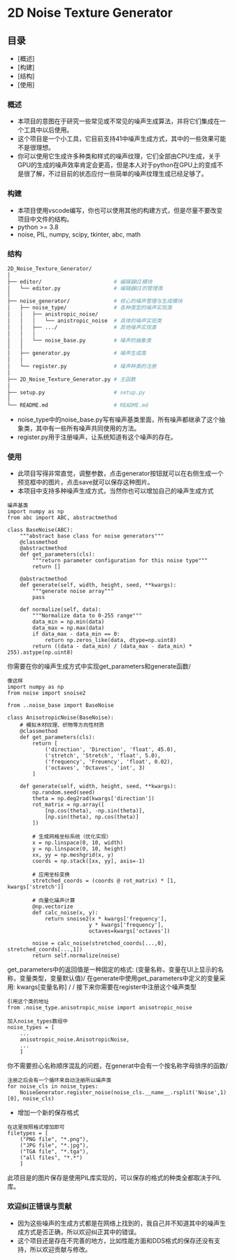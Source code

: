 # 2D Noise Texture Generator

## 目录

- [概述]
- [构建]
- [结构]
- [使用]

### 概述
- 本项目的意图在于研究一些常见或不常见的噪声生成算法，并将它们集成在一个工具中以后使用。
- 这个项目是一个小工具，它目前支持41中噪声生成方式，其中的一些效果可能不是很理想。
- 你可以使用它生成许多种类和样式的噪声纹理，它们全部由CPU生成，关于GPU的生成的噪声效率肯定会更高，但是本人对于python在GPU上的变成不是很了解，不过目前的状态应付一些简单的噪声纹理生成已经足够了。


### 构建

- 本项目使用vscode编写，你也可以使用其他的构建方式，但是尽量不要改变项目中文件的结构。
- python >= 3.8
- noise, PIL, numpy, scipy, tkinter, abc, math

### 结构
```bash
2D_Noise_Texture_Generator/
│
├── editor/                       # 编辑器UI模块
│   └── editor.py                 # 编辑器UI的管理类
│
├── noise_generator/              # 核心的噪声管理与生成模块
│   ├── noise_type/               # 各种类型的噪声实现类
│   │   ├── anistropic_noise/     
│   │   │   └── anistropic_noise  # 具体的噪声实现类
│   │   ├── .../                  # 其他噪声实现类
│   │   │
│   │   └── noise_base.py         # 噪声的抽象类
│   │
│   ├── generator.py              # 噪声生成类
│   │
│   └── register.py               # 噪声种类的注册
│
├── 2D_Noise_Texture_Generator.py # 主函数
│
├── setup.py                      # setup.py
│
└── README.md                     # README.md
```

- noise_type中的noise_base.py写有噪声基类里面，所有噪声都继承了这个抽象类，其中有一些所有噪声共同使用的方法。
- register.py用于注册噪声，让系统知道有这个噪声的存在。

### 使用

- 此项目写得非常直觉，调整参数，点击generator按钮就可以在右侧生成一个预览框中的图片，点击save就可以保存这种图片。
- 本项目中支持多种噪声生成方式，当然你也可以增加自己的噪声生成方式
```
噪声基类
import numpy as np
from abc import ABC, abstractmethod

class BaseNoise(ABC):
    """abstract base class for noise generators"""
    @classmethod
    @abstractmethod
    def get_parameters(cls):
        """return parameter configuration for this noise type"""
        return []

    @abstractmethod
    def generate(self, width, height, seed, **kwargs):
        """generate noise array"""
        pass

    def normalize(self, data):
        """Normalize data to 0-255 range"""
        data_min = np.min(data)
        data_max = np.max(data)
        if data_max - data_min == 0:
            return np.zeros_like(data, dtype=np.uint8)
        return ((data - data_min) / (data_max - data_min) * 255).astype(np.uint8)
```
你需要在你的噪声生成方式中实现get_parameters和generate函数/
```
像这样
import numpy as np
from noise import snoise2

from ..noise_base import BaseNoise

class AnisotropicNoise(BaseNoise):
    # 模拟木材纹理、织物等方向性材质
    @classmethod
    def get_parameters(cls):
        return [
            ('direction', 'Direction', 'float', 45.0),
            ('stretch', 'Stretch', 'float', 5.0),
            ('frequency', 'Freuency', 'float', 0.02),
            ('octaves', 'Octaves', 'int', 3)
        ]

    def generate(self, width, height, seed, **kwargs):
        np.random.seed(seed)
        theta = np.deg2rad(kwargs['direction'])
        rot_matrix = np.array([
            [np.cos(theta), -np.sin(theta)],
            [np.sin(theta), np.cos(theta)]
        ])
        
        # 生成网格坐标系统（优化实现）
        x = np.linspace(0, 10, width)
        y = np.linspace(0, 10, height)
        xx, yy = np.meshgrid(x, y)
        coords = np.stack([xx, yy], axis=-1)
        
        # 应用坐标变换
        stretched_coords = (coords @ rot_matrix) * [1, kwargs['stretch']]
        
        # 向量化噪声计算
        @np.vectorize
        def calc_noise(x, y):
            return snoise2(x * kwargs['frequency'],
                          y * kwargs['frequency'],
                          octaves=kwargs['octaves'])
        
        noise = calc_noise(stretched_coords[...,0], stretched_coords[...,1])
        return self.normalize(noise)
```
get_parameters中的返回值是一种固定的格式: (变量名称，变量在UI上显示的名称，变量类型，变量默认值)/
在generate中使用get_parameters中定义的变量采用: kwargs[变量名称] /
/
接下来你需要在register中注册这个噪声类型
```
引用这个类的地址
from .noise_type.anisotropic_noise import anisotropic_noise

加入noise_types数组中
noise_types = [
	...
	anisotropic_noise.AnisotropicNoise, 
	... 
	]
```
你不需要担心名称顺序混乱的问题，在generat中会有一个按名称字母排序的函数/
```
注册之后会有一个循环来自动注册所以噪声类
for noise_cls in noise_types:
    NoiseGenerator.register_noise(noise_cls.__name__.rsplit('Noise',1)[0], noise_cls)
```
- 增加一个新的保存格式
```
在这里按照格式增加即可
filetypes = [
	("PNG file", "*.png"), 
	("JPG file", "*.jpg"), 
	("TGA file", "*.tga"),
	("all files", "*.*")
	]
```
此项目是的图片保存是使用PIL库实现的，可以保存的格式的种类全都取决于PIL库。



### 欢迎纠正错误与贡献

- 因为这些噪声的生成方式都是在网络上找到的，我自己并不知道其中的噪声生成方式是否正确，所以欢迎纠正其中的错误。
- 这个项目还是存在不完善的地方，比如性能方面和DDS格式的保存还没有支持，所以欢迎贡献与修改。

